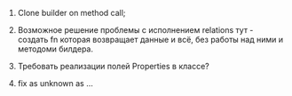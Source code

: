 1. Clone builder on method call;

2. Возможное решение проблемы с исполнением relations тут - создать fn которая возвращает данные и всё, без работы над ними и методоми билдера.

3. Требовать реализации полей Properties в классе?

4. fix as unknown as ...
